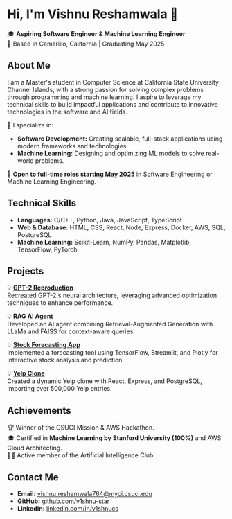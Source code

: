 # Hi, I'm Vishnu Reshamwala 👋  

🎓 **Aspiring Software Engineer & Machine Learning Engineer**  
📍 Based in Camarillo, California | Graduating May 2025  

## About Me  
I am a Master's student in Computer Science at California State University Channel Islands, with a strong passion for solving complex problems through programming and machine learning. I aspire to leverage my technical skills to build impactful applications and contribute to innovative technologies in the software and AI fields.

🌱 I specialize in:  
- **Software Development:** Creating scalable, full-stack applications using modern frameworks and technologies.  
- **Machine Learning:** Designing and optimizing ML models to solve real-world problems.  

🚀 **Open to full-time roles starting May 2025** in Software Engineering or Machine Learning Engineering.

## Technical Skills  
- **Languages:** C/C++, Python, Java, JavaScript, TypeScript
- **Web & Database:** HTML, CSS, React, Node, Express, Docker, AWS, SQL, PostgreSQL  
- **Machine Learning:** Scikit-Learn, NumPy, Pandas, Matplotlib, TensorFlow, PyTorch

## Projects  
💡 **[GPT-2 Reproduction](https://github.com/v1shnu-star/GPT-2-reproduction)**  
Recreated GPT-2's neural architecture, leveraging advanced optimization techniques to enhance performance.  

💡 **[RAG AI Agent](https://github.com/v1shnu-star/RAG-AI-Agent)**  
Developed an AI agent combining Retrieval-Augmented Generation with LLaMa and FAISS for context-aware queries.  

💡 **[Stock Forecasting App](https://github.com/v1shnu-star/Stock-Forecasting-App)**  
Implemented a forecasting tool using TensorFlow, Streamlit, and Plotly for interactive stock analysis and prediction.  

💡 **[Yelp Clone](https://github.com/v1shnu-star/Yelp-Clone)**  
Created a dynamic Yelp clone with React, Express, and PostgreSQL, importing over 500,000 Yelp entries.  

## Achievements  
🏆 Winner of the CSUCI Mission & AWS Hackathon.  
🎓 Certified in **Machine Learning by Stanford University (100%)** and AWS Cloud Architecting.  
👨‍💻 Active member of the Artificial Intelligence Club.  

## Contact Me  
- **Email:** [vishnu.reshamwala764@myci.csuci.edu](mailto:vishnu.reshamwala764@myci.csuci.edu)  
- **GitHub:** [github.com/v1shnu-star](https://github.com/v1shnucs)  
- **LinkedIn:** [linkedin.com/in/v1shnucs](https://linkedin.com/in/v1shnucs)  
